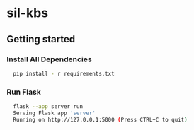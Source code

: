 # sil-kbs

## Getting started

### Install All Dependencies
  ```sh
    pip install - r requirements.txt
  ```
### Run Flask
  ```sh
    flask --app server run
    Serving Flask app 'server'
    Running on http://127.0.0.1:5000 (Press CTRL+C to quit)
  ```